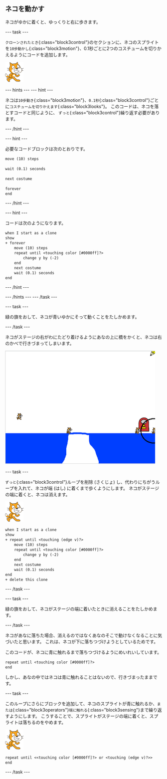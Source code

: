 ## ネコを動かす

ネコがゆかに着くと、ゆっくりと右に歩きます。

\--- task \---

`クローンされたとき`{:class="block3control"}のセクションに、ネコのスプライトを`10歩動かし`{:class="block3motion"}、0.1秒ごとに2つのコスチュームを切りかえるようにコードを追加します。

![ネコのスプライト](images/cat-sprite.png)

\--- hints \--- \--- hint \---

ネコは`10歩動き`{:class="block3motion"}、`0.1秒`{:class="block3control"}ごとに`コスチュームを切りかえます`{:class="block3looks"}。 このコードは、ネコを落とすコードと同じように、 `ずっと`{:class="block3control"}繰り返す必要があります。

\--- /hint \---

\--- hint \---

必要なコードブロックは次のとおりです。

```blocks3
move (10) steps

wait (0.1) seconds

next costume

forever
end
```

\--- /hint \---

\--- hint \---

コードは次のようになります。

```blocks3
when I start as a clone
show
+ forever
    move (10) steps
    repeat until <touching color [#0000ff]?>
        change y by (-2)
    end
    next costume
    wait (0.1) seconds
end
```

\--- /hint \---

\--- /hints \--- \--- /task \---

\--- task \---

緑の旗をおして、ネコが青いゆかにそって動くことをたしかめます。

\--- /task \---

ネコがステージの右がわにたどり着けるようにあなの上に橋をかくと、ネコは右のかべで行きづまってしまいます。

![はしで行きづまっているネコ](images/flailing-at-edge.png)

\--- task \---

`ずっと`{:class="block3control"}ループを削除 (さくじょ) し、代わりにちがうループを入れて、ネコが端 (はし) に着くまで歩くようにします。 ネコがステージの端に着くと、ネコは消えます。

![ネコのスプライト](images/cat-sprite.png)

```blocks3
when I start as a clone
show
+ repeat until <touching (edge v)?>
    move (10) steps
    repeat until <touching color [#0000ff]?>
        change y by (-2)
    end
    next costume
    wait (0.1) seconds
end
+ delete this clone
```

\--- /task \---

\--- task \---

緑の旗をおして、ネコがステージの端に着いたときに消えることをたしかめます。

\--- /task \---

ネコがあなに落ちた場合、消えるのではなくあなのそこで動けなくなることに気づいたと思います。 これは、ネコが下に落ちつづけようとしているためです。

このコードが、ネコに青に触れるまで落ちつづけるようにめいれいしています。

```blocks3
repeat until <touching color [#0000ff]?>
end
```

しかし、あなの中ではネコは青に触れることはないので、行きづまったままです。

\--- task \---

このループにさらにブロックを追加して、ネコのスプライトが青に触れるか、`または`{:class="block3operators"}`端に触れる`{:class="block3sensing"}まで繰り返すようにします。 こうすることで、スプライトがステージの端に着くと、スプライトは落ちるのをやめます。

![ネコのスプライト](images/cat-sprite.png)

```blocks3
repeat until <<touching color [#0000ff]?> or <touching (edge v)?>>
end
```

\--- /task \---